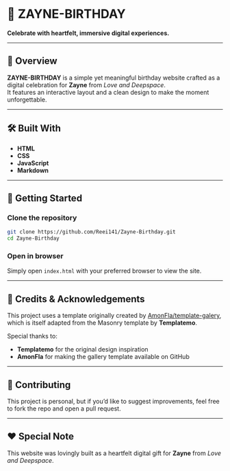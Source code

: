 # 🎉 ZAYNE-BIRTHDAY

**Celebrate with heartfelt, immersive digital experiences.**

---

## 🚀 Overview  
**ZAYNE-BIRTHDAY** is a simple yet meaningful birthday website crafted as a digital celebration for **Zayne** from *Love and Deepspace*.  
It features an interactive layout and a clean design to make the moment unforgettable.  

---

## 🛠 Built With  
- **HTML**  
- **CSS**  
- **JavaScript**  
- **Markdown**  

---

## 📂 Getting Started  

### Clone the repository  
```bash
git clone https://github.com/Reei141/Zayne-Birthday.git
cd Zayne-Birthday
```

### Open in browser  
Simply open `index.html` with your preferred browser to view the site.  

---

## 🙏 Credits & Acknowledgements  

This project uses a template originally created by [AmonFla/template-galery](https://github.com/AmonFla/template-galery),  
which is itself adapted from the Masonry template by **Templatemo**.  

Special thanks to:  
- **Templatemo** for the original design inspiration  
- **AmonFla** for making the gallery template available on GitHub  

---

## 🤝 Contributing  
This project is personal, but if you’d like to suggest improvements, feel free to fork the repo and open a pull request.  

---

## ❤️ Special Note  
This website was lovingly built as a heartfelt digital gift for **Zayne** from *Love and Deepspace*.  
